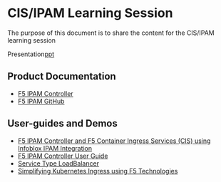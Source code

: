 # CIS/IPAM Learning Session

The purpose of this document is to share the content for the CIS/IPAM learning session

Presentation[ppt](https://github.com/mdditt2000/kubernetes-1-19/blob/master/cis%202.7/ipam/documents/CIS%20iPAM%20Learning%20Session.pptx)

## Product Documentation

* [F5 IPAM Controller](https://clouddocs.f5.com/containers/latest/userguide/ipam/)
* [F5 IPAM GitHub](https://github.com/F5Networks/f5-ipam-controller)

## User-guides and Demos

* [F5 IPAM Controller and F5 Container Ingress Services (CIS) using Infoblox IPAM Integration](https://github.com/mdditt2000/k8s-bigip-ctlr/blob/main/user_guides/ipam-infoblox/README.md)
* [F5 IPAM Controller User Guide](https://github.com/mdditt2000/k8s-bigip-ctlr/blob/main/user_guides/ipam/README.md)
* [Service Type LoadBalancer](https://github.com/mdditt2000/k8s-bigip-ctlr/blob/main/user_guides/servicetypelb/README.md)
* [Simplifying Kubernetes Ingress using F5 Technologies](https://github.com/mdditt2000/k8s-bigip-ctlr/tree/main/user_guides/simplifying-ingress#readme)